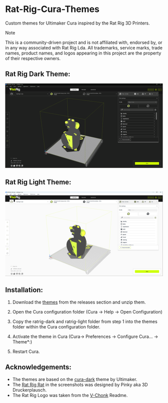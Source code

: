 # Rat-Rig-Cura-Themes
Custom themes for Ultimaker Cura inspired by the Rat Rig 3D Printers.

> [!NOTE]  
> This is a community-driven project and is not affiliated with, endorsed by, or in any way associated with Rat Rig Lda. All trademarks, service marks, trade names, product names, and logos appearing in this project are the property of their respective owners.
>

## Rat Rig Dark Theme:
![Rat Rig Dark Theme](https://github.com/Heinekamp/Rat-Rig-Cura-Themes/blob/main/assets/Rat-Rig-Dark.png)

## Rat Rig Light Theme:
![Rat Rig Light Theme](https://github.com/Heinekamp/Rat-Rig-Cura-Themes/blob/main/assets/Rat-Rig-Light.png)

## Installation:

1. Download the [themes](https://github.com/Heinekamp/Rat-Rig-Cura-Themes/releases/download/V0.1/Rat-Rig-Cura-Themes-V0.1.zip) from the releases section and unzip them.

2. Open the Cura configuration folder (Cura -> Help -> Open Configuration)

3. Copy the ratrig-dark and ratrig-light folder from step 1 into the themes folder within the Cura configuration folder.

4. Activate the theme in Cura (Cura-> Preferences -> Configure Cura... -> Theme*:)

5. Restart Cura.

## Acknowledgements:

- The themes are based on the [cura-dark](https://github.com/Ultimaker/Cura/tree/main/resources/themes/cura-dark) theme by Ultimaker.
- The [Rat Rig Rat](https://www.printables.com/de/model/649384-ratrig-rat) in the screenshots was designed by Pinky aka 3D Druckerplausch.
- The Rat Rig Logo was taken from the [V-Chonk](https://github.com/Rat-Rig/V-Chonk) Readme.
